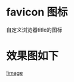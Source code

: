 # favicon 图标
自定义浏览器title的图标

# 效果图如下
[!image](https://github.com/xiaojiandong/favicon/blob/master/img/view-icon.png)
